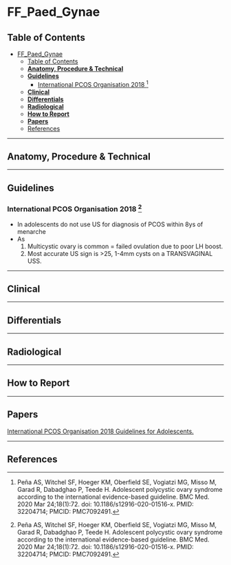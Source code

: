 # FF_Paed_Gynae

## Table of Contents
- [FF_Paed_Gynae](#ff_paed_gynae)
	- [Table of Contents](#table-of-contents)
	- [**Anatomy, Procedure & Technical**](#anatomy-procedure--technical)
	- [**Guidelines**](#guidelines)
		- [International PCOS Organisation 2018 [^IntPCOS2018]](#international-pcos-organisation-2018-intpcos2018)
	- [**Clinical**](#clinical)
	- [**Differentials**](#differentials)
	- [**Radiological**](#radiological)
	- [**How to Report**](#how-to-report)
	- [**Papers**](#papers)
	- [References](#references)
---

## **Anatomy, Procedure & Technical**

---

## **Guidelines**

### International PCOS Organisation 2018 [^IntPCOS2018]

- In adolescents do not use US for diagnosis of PCOS within 8ys of menarche
- As
  1. Multicystic ovary is common = failed ovulation due to poor LH boost.
  2. Most accurate US sign is >25, 1-4mm cysts on a TRANSVAGINAL USS. 

[^IntPCOS2018]: Peña AS, Witchel SF, Hoeger KM, Oberfield SE, Vogiatzi MG, Misso M, Garad R, Dabadghao P, Teede H. Adolescent polycystic ovary syndrome according to the international evidence-based guideline. BMC Med. 2020 Mar 24;18(1):72. doi: 10.1186/s12916-020-01516-x. PMID: 32204714; PMCID: PMC7092491. 

---

## **Clinical**

---

## **Differentials**

---

## **Radiological**

---

## **How to Report** 

---

## **Papers**

[International PCOS Organisation 2018 Guidelines for Adolescents.](Papers\PCOS_Adolescent2018.pdf)

--- 

## References